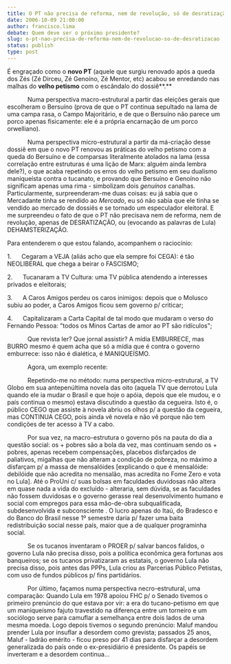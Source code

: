 ```yaml
---
title: O PT não precisa de reforma, nem de revolução, só de desratização
date: 2006-10-09 21:00:00
author: francisco.lima
debate: Quem deve ser o próximo presidente?
slug: o-pt-nao-precisa-de-reforma-nem-de-revolucao-so-de-desratizacao
status: publish 
type: post
---
```


É engraçado como o **novo PT** (aquele que surgiu renovado após a queda dos Zés (Zé Dirceu, Zé Genoíno, Zé Mentor, etc) acabou se enredando nas malhas do **velho petismo** com o escândalo do dossiê**.** 


            Numa perspectiva macro-estrutural a partir das eleições gerais que escolheram o Bersuíno (prova de que o PT continua sepultado na lama de uma campa rasa, o Campo Majoritário, e de que o Bersuíno não parece um porco apenas fisicamente: ele é a própria encarnação de um porco orwelliano).


            Numa perspectiva micro-estrutural a partir da má-criação desse dossiê em que o novo PT renovou as práticas do velho petismo com a queda do Bersuíno e de comparsas literalmente atolados na lama (essa correlação entre estruturas é uma lição de Marx: alguém ainda lembra dele?), o que acaba repetindo os erros do velho petismo em seu dualismo maniqueísta contra o tucanato, e provando que Bersuíno e Genoíno não significam apenas uma rima - simbolizam dois *genuínos* canalhas. Particularmente, surpreenderam-me duas coisas: eu já sabia que o Mercadante tinha se rendido ao *Mercado*, eu só não sabia que ele tinha se vendido ao mercado de dossiês e se tornado um especulador eleitoral. E me surpreendeu o fato de que o PT não precisava nem de reforma, nem de revolução, apenas de DESRATIZAÇÃO, ou (evocando as palavras de Lula) DEHAMSTERIZAÇÃO.


Para entenderem o que estou falando, acompanhem o raciocínio:


1.      Cegaram a VEJA (aliás acho que ela sempre foi CEGA): é tão NEOLIBERAL que chega a beirar o FASCISMO;


2.      Tucanaram a TV Cultura: uma TV pública atendendo a interesses privados e eleitorais;


3.      A Caros Amigos perdeu os caros inimigos: depois que o Molusco subiu ao poder, a Caros Amigos ficou sem governo p/ criticar;


4.      Capitalizaram a Carta Capital de tal modo que mudaram o verso do Fernando Pessoa: "todos os Minos Cartas de amor ao PT são ridículos";


            Que revista ler? Que jornal assistir? A mídia EMBURRECE, mas BURRO mesmo é quem acha que só a mídia que é contra o governo emburrece: isso não é dialética, é MANIQUEÍSMO.


            Agora, um exemplo recente:


            Repetindo-me no método: numa perspectiva micro-estrutural, a TV Globo em sua antepenúltima novela das oito (aquela TV que derrotou Lula quando ele ia mudar o Brasil e que hoje o apóia, depois que ele mudou, e o país continua o mesmo) estava discutindo a questão da cegueira. Isto é, o público CEGO que assiste à novela abriu os olhos p/ a questão da cegueira, mas CONTINUA CEGO, pois ainda vê novela e não vê porque não tem condições de ter acesso à TV a cabo. 


            Por sua vez, na macro-estrutura o governo pôs na pauta do dia a questão social: os + pobres são a bola da vez, mas continuam sendo os + pobres, apenas recebem compensações, placebos disfarçados de paliativos, migalhas que não alteram a condição de pobreza, no máximo a disfarçam p/ a massa de mensalóides [explicando o que é mensalóide: debilóide que não acredita no mensalão, mas acredita no Fome Zero e vota no Lula]. Até o ProUni c/ suas bolsas em faculdades duvidosas não altera em quase nada a vida do excluído - alteraria, sem dúvida, se as faculdades não fossem duvidosas e o governo gerasse real desenvolvimento humano e social com empregos para essa mão-de-obra subqualificada, subdesenvolvida e subconsciente . O lucro apenas do Itaú, do Bradesco e do Banco do Brasil nesse 1º semestre daria p/ fazer uma baita redistribuição social nesse país, maior que a de qualquer programinha social. 


            Se os tucanos inventaram o PROER p/ salvar bancos falidos, o governo Lula não precisa disso, pois a política econômica gera fortunas aos banqueiros; se os tucanos privatizaram as estatais, o governo Lula não precisa disso, pois antes das PPPs, Lula criou as Parcerias Público Petistas, com uso de fundos públicos p/ fins partidários. 


            Por último, façamos numa perspectiva necro-estrutural, uma comparação: Quando Lula em 1978 apoiou FHC p/ o Senado tivemos o primeiro prenúncio do que estava por vir: a era do tucano-petismo em que um maniqueísmo fajuto travestido na diferença entre um torneiro e um sociólogo serve para camuflar a semelhança entre dois lados de uma mesma moeda. Logo depois tivemos o segundo prenúncio: Maluf mandou prender Lula por insuflar a desordem como grevista; passados 25 anos, Maluf - ladrão emérito - ficou preso por 41 dias para disfarçar a desordem generalizada do país onde o ex-presidiário é presidente. Os papéis se inverteram e a desordem continua...


